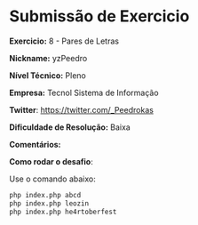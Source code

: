 # Submissão de Exercicio

**Exercicio:** 8 - Pares de Letras

**Nickname:** yzPeedro

**Nível Técnico:** Pleno

**Empresa:** Tecnol Sistema de Informação

**Twitter**: https://twitter.com/_Peedrokas

**Dificuldade de Resolução:** Baixa

**Comentários:** 

**Como rodar o desafio**:

Use o comando abaixo:
```bash
php index.php abcd
php index.php leozin
php index.php he4rtoberfest
```